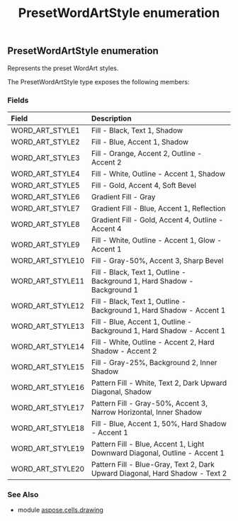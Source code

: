 ﻿---
title: PresetWordArtStyle enumeration
second_title: Aspose.Cells for Python via .NET API References
description: 
type: docs
weight: 1100
url: /aspose.cells.drawing/presetwordartstyle/
is_root: false
---

## PresetWordArtStyle enumeration

Represents the preset WordArt styles.



The PresetWordArtStyle type exposes the following members:

### Fields
| Field | Description |
| :- | :- |
| WORD_ART_STYLE1 | Fill - Black, Text 1, Shadow |
| WORD_ART_STYLE2 | Fill - Blue, Accent 1, Shadow |
| WORD_ART_STYLE3 | Fill - Orange, Accent 2, Outline - Accent 2 |
| WORD_ART_STYLE4 | Fill - White, Outline - Accent 1, Shadow |
| WORD_ART_STYLE5 | Fill - Gold, Accent 4, Soft Bevel |
| WORD_ART_STYLE6 | Gradient Fill - Gray |
| WORD_ART_STYLE7 | Gradient Fill - Blue, Accent 1, Reflection |
| WORD_ART_STYLE8 | Gradient Fill - Gold, Accent 4, Outline - Accent 4 |
| WORD_ART_STYLE9 | Fill - White, Outline - Accent 1, Glow - Accent 1 |
| WORD_ART_STYLE10 | Fill - Gray-50%, Accent 3, Sharp Bevel |
| WORD_ART_STYLE11 | Fill - Black, Text 1, Outline - Background 1, Hard Shadow - Background 1 |
| WORD_ART_STYLE12 | Fill - Black, Text 1, Outline - Background 1, Hard Shadow - Accent 1 |
| WORD_ART_STYLE13 | Fill - Blue, Accent 1, Outline - Background 1, Hard Shadow - Accent 1 |
| WORD_ART_STYLE14 | Fill - White, Outline - Accent 2, Hard Shadow - Accent 2 |
| WORD_ART_STYLE15 | Fill - Gray-25%, Background 2, Inner Shadow |
| WORD_ART_STYLE16 | Pattern Fill - White, Text 2, Dark Upward Diagonal, Shadow |
| WORD_ART_STYLE17 | Pattern Fill - Gray-50%, Accent 3, Narrow Horizontal, Inner Shadow |
| WORD_ART_STYLE18 | Fill - Blue, Accent 1, 50%, Hard Shadow - Accent 1 |
| WORD_ART_STYLE19 | Pattern Fill - Blue, Accent 1, Light Downward Diagonal, Outline - Accent 1 |
| WORD_ART_STYLE20 | Pattern Fill - Blue-Gray, Text 2, Dark Upward Diagonal, Hard Shadow - Text 2 |



### See Also
* module [aspose.cells.drawing](..)
